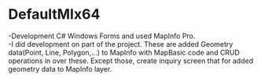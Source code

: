 # DefaultMIx64
-Development C# Windows Forms and used MapInfo Pro. <br/>
-I did development on part of the project. These are added Geometry data(Point, Line, Polygon,...) to MapInfo with MapBasic code and CRUD operations in over these. Except those, create inquiry screen that for added geometry data to MapInfo layer. 
